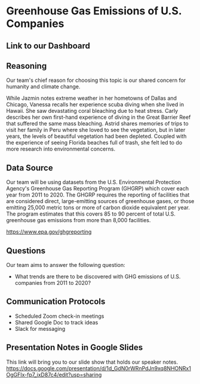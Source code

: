 # Greenhouse Gas Emissions of U.S. Companies

## Link to our Dashboard


## Reasoning

Our team's chief reason for choosing this topic is our shared concern for humanity and climate change.

While Jazmin notes extreme weather in her hometowns of Dallas and Chicago, Vanessa recalls her experience scuba diving when she lived in Hawaii. She saw devastating coral bleaching due to heat stress. Carly describes her own first-hand experience of diving in the Great Barrier Reef that suffered the same mass bleaching. Astrid shares memories of trips to visit her family in Peru where she loved to see the vegetation, but in later years, the levels of beautiful vegetation had been depleted. Coupled with the experience of seeing Florida beaches full of trash, she felt led to do more research into environmental concerns.


## Data Source

Our team will be using datasets from the U.S. Environmental Protection Agency's Greenhouse Gas Reporting Program (GHGRP) which cover each year from 2011 to 2020. The GHGRP requires the reporting of facilities that are considered direct, large-emitting sources of greenhouse gases, or those emitting 25,000 metric tons or more of carbon dioxide equivalent per year. The program estimates that this covers 85 to 90 percent of total U.S. greenhouse gas emissions from more than 8,000 facilities.

https://www.epa.gov/ghgreporting

## Questions

Our team aims to answer the following question:
- What trends are there to be discovered with GHG emissions of U.S. companies from 2011 to 2020?

## Communication Protocols

- Scheduled Zoom check-in meetings
- Shared Google Doc to track ideas
- Slack for messaging

## Presentation Notes in Google Slides
This link will bring you to our slide show that holds our speaker notes. 
https://docs.google.com/presentation/d/1d_GdN0rWRnPdJn9xq8NHONRx1OgGFIx-fp7_ixD87c4/edit?usp=sharing
